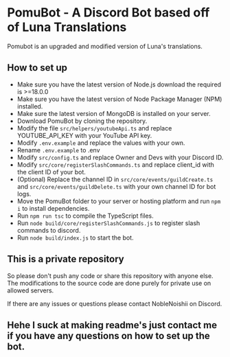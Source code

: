 # PomuBot - A Discord Bot based off of Luna Translations

Pomubot is an upgraded and modified version of Luna's translations.

## How to set up
* Make sure you have the latest version of Node.js download the required is >=18.0.0
* Make sure you have the latest version of Node Package Manager (NPM) installed.
* Make sure the latest version of MongoDB is installed on your server.
* Download PomuBot by cloning the repository.
* Modify the file `src/helpers/youtubeApi.ts` and replace YOUTUBE_API_KEY with your YouTube API key.
* Modify `.env.example` and replace the values with your own.
* Rename `.env.example` to .env
* Modify `src/config.ts` and replace Owner and Devs with your Discord ID.
* Modify `src/core/registerSlashCommands.ts` and replace client_id with the client ID of your bot.
* (Optional) Replace the channel ID in `src/core/events/guildCreate.ts` and `src/core/events/guildDelete.ts` with your own channel ID for bot logs.
* Move the PomuBot folder to your server or hosting platform and run `npm i` to install dependencies.
* Run `npm run tsc` to compile the TypeScript files.
* Run `node build/core/registerSlashCommands.js` to register slash commands to discord.
* Run `node build/index.js` to start the bot.

## This is a private repository
So please don't push any code or share this repository with anyone else.
The modifications to the source code are done purely for private use on allowed servers.

If there are any issues or questions please contact NobleNoishii on Discord.


## Hehe I suck at making readme's  just contact me if you have any questions on how to set up the bot.